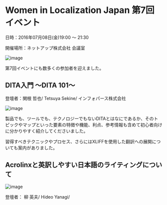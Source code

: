 # Women in Localization Japan 第7回イベント

日時：2016年07月08日(金)19:00 ～ 21:30

開催場所：ネットアップ株式会社 会議室

![image](img/07_01.png)

第7回イベントにも数多くの参加者を迎えました。

## DITA入門 〜DITA 101〜
登壇者：関根 哲也/ Tetsuya Sekine/ インフォパース株式会社

![image](img/07_02.png)

製品でも、ツールでも、テクノロジーでもないDITAとはなにであるか、そのトピックやマップといった要素の特徴や機能、利点、参考情報も含めて初心者向けに分かりやすく紹介してくださいました。

習得すべきテクニックやプロセス、さらにはXLIFFを使用した翻訳への展開についても案内がありました。

## Acrolinxと英訳しやすい日本語のライティングについて

![image](img/07_03.png)

登壇者： 柳 英夫/ Hideo Yanagi/ 
